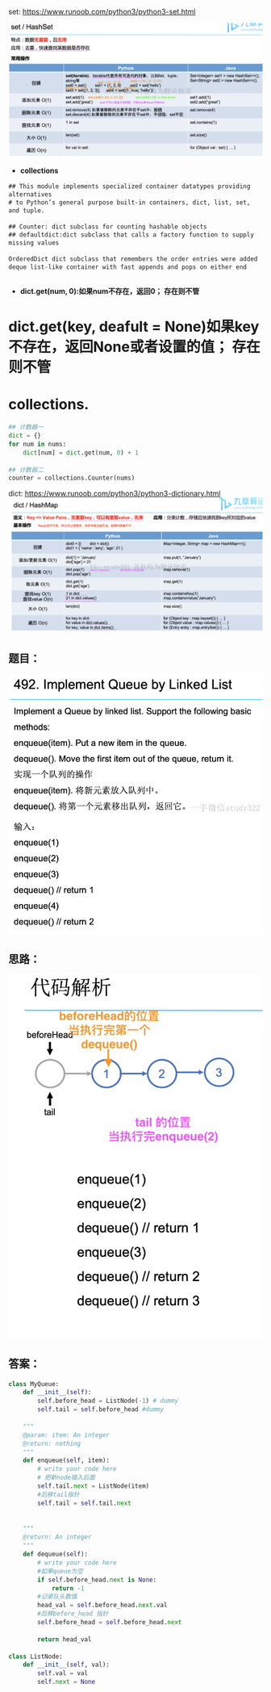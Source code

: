 set: https://www.runoob.com/python3/python3-set.html

![a](https://github.com/SSRRBB/Leetcode/blob/main/Images/276.png)


- **collections**
```
## This module implements specialized container datatypes providing alternatives 
# to Python’s general purpose built-in containers, dict, list, set, and tuple.

## Counter: dict subclass for counting hashable objects
## defaultdict:dict subclass that calls a factory function to supply missing values

OrderedDict dict subclass that remembers the order entries were added
deque list-like container with fast appends and pops on either end


```
- **dict.get(num, 0):如果num不存在，返回0； 存在则不管**
# dict.get(key, deafult = None)如果key不存在，返回None或者设置的值； 存在则不管

# collections.

```python
## 计数器一
dict = {}
for num in nums:
    dict[num] = dict.get(num, 0) + 1
    
## 计数器二
counter = collections.Counter(nums)

```

dict: https://www.runoob.com/python3/python3-dictionary.html
![a](https://github.com/SSRRBB/Leetcode/blob/main/Images/275.png)


## 题目：
![a](https://github.com/SSRRBB/Leetcode/blob/main/Images/204.png)

## 思路：
![a](https://github.com/SSRRBB/Leetcode/blob/main/Images/205.png)

## 答案：
```python
class MyQueue:
    def __init__(self):
        self.before_head = ListNode(-1) # dummy
        self.tail = self.before_head #dummy
    
    """
    @param: item: An integer
    @return: nothing
    """
    def enqueue(self, item):
        # write your code here
        # 把新node插入后面
        self.tail.next = ListNode(item)
        #后移tail指针
        self.tail = self.tail.next
    
    
    """
    @return: An integer
    """
    def dequeue(self):
        # write your code here
        #如果queue为空
        if self.before_head.next is None:
            return -1
        #记录队头数值
        head_val = self.before_head.next.val
        #后移before_head 指针
        self.before_head = self.before_head.next

        return head_val

class ListNode:
    def __init__(self, val):
        self.val = val
        self.next = None


```
